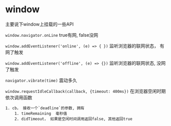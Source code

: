 # window

主要说下window上挂载的一些API

`window.navigator.onLine` true有网, false没网

`window.addEventListener('online', (e) => { })` 监听浏览器的联网状态， 有网了触发

`window.addEventListener('offline', (e) => {})` 监听浏览器的联网状态, 没网了触发

`navigator.vibrate(time)` 震动多久

`window.requestIdleCallback(callback, {timeout: 400ms})`    在浏览器空闲时期依次调用函数

 	1. cb， 接收一个`deadline`的参数, 拥有
      	1. timeRemaining  毫秒值
      	2. didTimeout， 如果是空闲时间调用返回false, 其他返回true

